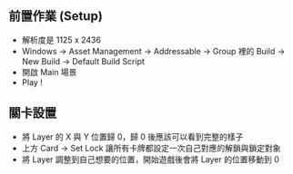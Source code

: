 ## 前置作業 (Setup)

- 解析度是 1125 x 2436
- Windows -> Asset Management -> Addressable -> Group 裡的 Build -> New Build -> Default Build Script
- 開啟 Main 場景
- Play !

## 關卡設置

- 將 Layer 的 X 與 Y 位置歸 0，歸 0 後應該可以看到完整的樣子
- 上方 Card -> Set Lock 讓所有卡牌都設定一次自己對應的解鎖與鎖定對象
- 將 Layer 調整到自己想要的位置，開始遊戲後會將 Layer 的位置移動到 0